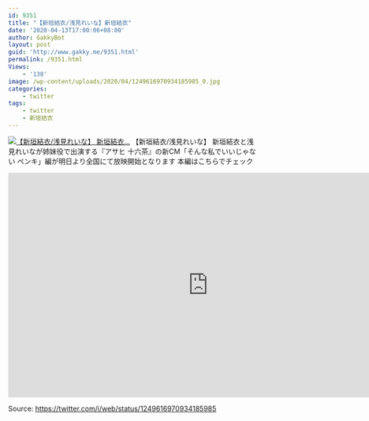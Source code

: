 ```yaml
---
id: 9351
title: "【新垣結衣/浅見れいな】新垣結衣"
date: '2020-04-13T17:00:06+08:00'
author: GakkyBot
layout: post
guid: 'http://www.gakky.me/9351.html'
permalink: /9351.html
Views:
    - '138'
image: /wp-content/uploads/2020/04/1249616970934185985_0.jpg
categories:
    - twitter
tags:
    - twitter
    - 新垣结衣
---
```


[![【新垣結衣/浅見れいな】
新垣結衣...](http://www.yui-aragaki.org/wp-content/uploads/2020/04/1249616970934185985_0.jpg)](http://www.yui-aragaki.org/wp-content/uploads/2020/04/1249616970934185985_0.jpg)
【新垣結衣/浅見れいな】
新垣結衣と浅見れいなが姉妹役で出演する『アサヒ 十六茶』の新CM「そんな私でいいじゃない ペンキ」編が明日より全国にて放映開始となります
本編はこちらでチェック
<iframe allow="accelerometer; autoplay; encrypted-media; gyroscope; picture-in-picture" allowfullscreen="" frameborder="0" height="456" loading="lazy" src="https://www.youtube.com/embed/ld8kqOCIBe0?feature=oembed" width="810"></iframe>

Source: <https://twitter.com/i/web/status/1249616970934185985>
